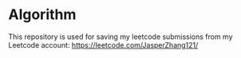 # Algorithm
This repository is used for saving my leetcode submissions from my Leetcode account: https://leetcode.com/JasperZhang121/ 
